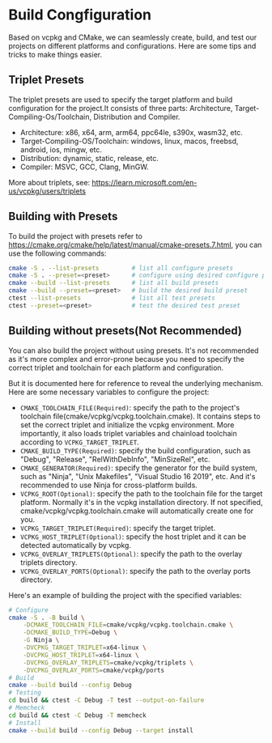 # Build Congfiguration

Based on vcpkg and CMake, we can seamlessly create, build, and test our projects on different platforms and configurations. Here are some tips and tricks to make things easier.

## Triplet Presets

The triplet presets are used to specify the target platform and build configuration for the project.It consists of three parts: Architecture, Target-Compiling-Os/Toolchain, Distribution and Compiler.

- Architecture: x86, x64, arm, arm64, ppc64le, s390x, wasm32, etc.
- Target-Compiling-OS/Toolchain: windows, linux, macos, freebsd, android, ios, mingw, etc.
- Distribution: dynamic, static, release, etc.
- Compiler: MSVC, GCC, Clang, MinGW.

More about triplets, see: <https://learn.microsoft.com/en-us/vcpkg/users/triplets>

## Building with Presets

To build the project with presets refer to <https://cmake.org/cmake/help/latest/manual/cmake-presets.7.html>, you can use the following commands:

```bash
cmake -S . --list-presets         # list all configure presets
cmake -S . --preset=<preset>      # configure using desired configure preset
cmake --build --list-presets      # list all build presets
cmake --build --preset=<preset>   # build the desired build preset
ctest --list-presets              # list all test presets
ctest --preset=<preset>           # test the desired test preset
```

## Building without presets(Not Recommended)

You can also build the project without using presets. It's not recommended as it's more complex and error-prone because you need to specify the correct triplet and toolchain for each platform and configuration.

But it is documented here for reference to reveal the underlying mechanism. Here are some necessary variables to configure the project:

- `CMAKE_TOOLCHAIN_FILE(Required)`: specify the path to the project's toolchain file(cmake/vcpkg/vcpkg.toolchain.cmake). It contains steps to set the correct triplet and initialize the vcpkg environment. More importantly, it also loads triplet variables and chainload toolchain according to `VCPKG_TARGET_TRIPLET`.
- `CMAKE_BUILD_TYPE(Required)`: specify the build configuration, such as "Debug", "Release", "RelWithDebInfo", "MinSizeRel", etc.
- `CMAKE_GENERATOR(Required)`: specify the generator for the build system, such as "Ninja", "Unix Makefiles", "Visual Studio 16 2019", etc. And it's recommended to use Ninja for cross-platform builds.
- `VCPKG_ROOT(Optional)`: specify the path to the toolchain file for the target platform. Normally it's in the vcpkg installation directory. If not specified, cmake/vcpkg/vcpkg.toolchain.cmake will automatically create one for you.
- `VCPKG_TARGET_TRIPLET(Required)`: specify the target triplet.
- `VCPKG_HOST_TRIPLET(Optional)`: specify the host triplet and it can be detected automatically by vcpkg.
- `VCPKG_OVERLAY_TRIPLETS(Optional)`: specify the path to the overlay triplets directory.
- `VCPKG_OVERLAY_PORTS(Optional)`: specify the path to the overlay ports directory.

Here's an example of building the project with the specified variables:

```bash
# Configure
cmake -S . -B build \
    -DCMAKE_TOOLCHAIN_FILE=cmake/vcpkg/vcpkg.toolchain.cmake \
    -DCMAKE_BUILD_TYPE=Debug \
    -G Ninja \
    -DVCPKG_TARGET_TRIPLET=x64-linux \
    -DVCPKG_HOST_TRIPLET=x64-linux \
    -DVCPKG_OVERLAY_TRIPLETS=cmake/vcpkg/triplets \
    -DVCPKG_OVERLAY_PORTS=cmake/vcpkg/ports
# Build
cmake --build build --config Debug
# Testing
cd build && ctest -C Debug -T test --output-on-failure
# Memcheck
cd build && ctest -C Debug -T memcheck
# Install
cmake --build build --config Debug --target install
```
